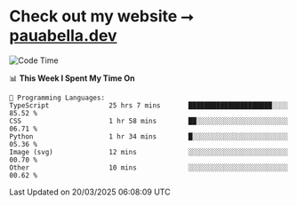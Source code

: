 # Check out my website ⭢ [pauabella.dev](https://pauabella.dev)

<!--START_SECTION:waka-->
![Code Time](http://img.shields.io/badge/Code%20Time-4%2C230%20hrs%2037%20mins-blue)

📊 **This Week I Spent My Time On** 

```text
💬 Programming Languages: 
TypeScript               25 hrs 7 mins       █████████████████████░░░░   85.52 % 
CSS                      1 hr 58 mins        ██░░░░░░░░░░░░░░░░░░░░░░░   06.71 % 
Python                   1 hr 34 mins        █░░░░░░░░░░░░░░░░░░░░░░░░   05.36 % 
Image (svg)              12 mins             ░░░░░░░░░░░░░░░░░░░░░░░░░   00.70 % 
Other                    10 mins             ░░░░░░░░░░░░░░░░░░░░░░░░░   00.62 % 
```


 Last Updated on 20/03/2025 06:08:09 UTC
<!--END_SECTION:waka-->

